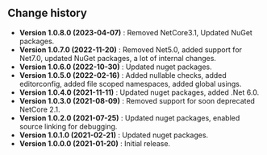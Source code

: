 Change history
--------------

* **Version 1.0.8.0 (2023-04-07)** : Removed NetCore3.1, Updated NuGet packages.
* **Version 1.0.7.0 (2022-11-20)** : Removed Net5.0, added support for Net7.0, updated NuGet packages, a lot of internal changes.
* **Version 1.0.6.0 (2022-10-30)** : Updated nuget packages.
* **Version 1.0.5.0 (2022-02-16)** : Added nullable checks, added editorconfig, added file scoped namespaces, added global usings.
* **Version 1.0.4.0 (2021-11-11)** : Updated nuget packages, added .Net 6.0.
* **Version 1.0.3.0 (2021-08-09)** : Removed support for soon deprecated NetCore 2.1.
* **Version 1.0.2.0 (2021-07-25)** : Updated nuget packages, enabled source linking for debugging.
* **Version 1.0.1.0 (2021-02-21)** : Updated nuget packages.
* **Version 1.0.0.0 (2021-01-20)** : Initial release.
